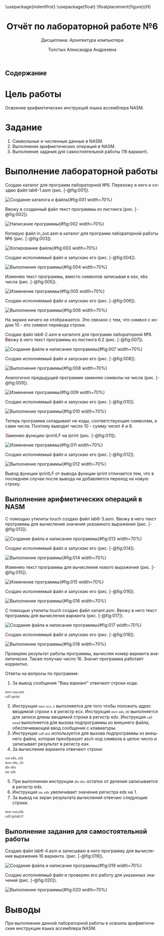 ﻿---
## Front matter
title: "Отчёт по лабораторной работе №6"
subtitle: "Дисциплина: Архитектура компьютера"
author: "Толстых Александра Андреевна"

## Generic otions
lang: ru-RU
toc-title: "Содержание"

## Bibliography
bibliography: bib/cite.bib
csl: pandoc/csl/gost-r-7-0-5-2008-numeric.csl

## Pdf output format
toc: true # Table of contents
toc-depth: 2
lof: true # List of figures
lot: true # List of tables
fontsize: 12pt
linestretch: 1.5
papersize: a4
documentclass: scrreprt
## I18n polyglossia
polyglossia-lang:
  name: russian
  options:
	- spelling=modern
	- babelshorthands=true
polyglossia-otherlangs:
  name: english
## I18n babel
babel-lang: russian
babel-otherlangs: english
## Fonts
mainfont: IBM Plex Serif
romanfont: IBM Plex Serif
sansfont: IBM Plex Sans
monofont: IBM Plex Mono
mathfont: STIX Two Math
mainfontoptions: Ligatures=Common,Ligatures=TeX,Scale=0.94
romanfontoptions: Ligatures=Common,Ligatures=TeX,Scale=0.94
sansfontoptions: Ligatures=Common,Ligatures=TeX,Scale=MatchLowercase,Scale=0.94
monofontoptions: Scale=MatchLowercase,Scale=0.94,FakeStretch=0.9
mathfontoptions:
## Biblatex
biblatex: true
biblio-style: "gost-numeric"
biblatexoptions:
  - parentracker=true
  - backend=biber
  - hyperref=auto
  - language=auto
  - autolang=other*
  - citestyle=gost-numeric
## Pandoc-crossref LaTeX customization
figureTitle: "Рис."
tableTitle: "Таблица"
listingTitle: "Листинг"
lofTitle: "Список иллюстраций"
lotTitle: "Список таблиц"
lolTitle: "Листинги"
## Misc options
indent: true
header-includes:
  - \usepackage{indentfirst}
  - \usepackage{float} # keep figures where there are in the text
  - \floatplacement{figure}{H} # keep figures where there are in the text
---

# Цель работы

Освоение арифметических инструкций языка ассемблера NASM.

# Задание

1. Символьные и численные данные в NASM.
2. Выполнение арифметических операций в NASM.
3. Выполнение задания для самостоятельной работы (16 вариант).

# Выполнение лабораторной работы

Создаю каталог для программ лабораторной №6. Перехожу в него и создаю файл lab6-1.asm (рис. [-@fig:001]).

![Создание каталога и файла](img1.jpeg){#fig:001 width=70%}

Ввожу в созданный файл текст программы из листинга (рис. [-@fig:002]).

![Написание программы](img2.jpeg){#fig:002 width=70%}

Копирую файл in_out.asm в каталог для программ лабораторной работы №6 (рис. [-@fig:003]).

![Копирование файла](img3.jpeg){#fig:003 width=70%}

Создаю исполняемый файл и запускаю его (рис. [-@fig:004]).

![Выполнение программы](img4.jpeg){#fig:004 width=70%}

Изменяю текст программы, вместо символов записывая в eax, ebx числа (рис. [-@fig:005]).

![Изменение программы](img5.jpeg){#fig:005 width=70%}

Создаю исполняемый файл и запускаю его (рис. [-@fig:006]).

![Выполнение программы](img6.jpeg){#fig:006 width=70%}

На экране ничего не отображается. Это связано с тем, что символ с кодом 10 - это символ перевода строки. 

Создаю файл lab6-2.asm в каталоге для программ лабораторной №6. Ввожу в него текст программы из листинга 6.2 (рис. [-@fig:007]).

![Создание файла и написание программы](img7.jpeg){#fig:007 width=70%}

Создаю исполняемый файл и запускаю его (рис. [-@fig:008]).

![Выполнение программы](img8.jpeg){#fig:008 width=70%}

Аналогично предыдущей программе заменяю символы на числа (рис. [-@fig:009]).

![Изменение программы](img9.jpeg){#fig:009 width=70%} 

Создаю исполняемый файл и запускаю его (рис. [-@fig:010]).

![Выполнение программы](img10.jpeg){#fig:010 width=70%}

Теперь программа складывает не коды, соответствующие символам, а сами числа. Поэтому выводит число 10 - сумму чисел 4 и 6.

Заменяю функцию iprintLF на iprint (рис. [-@fig:011]).

![Изменение программы](img11.jpeg){#fig:011 width=70%}

Создаю исполняемый файл и запускаю его (рис. [-@fig:012]).

![Выполнение программы](img12.jpeg){#fig:012 width=70%}

Вывод функции iprintLF от вывода функции iprint отличается тем, что в последнем случае после вывода не добавляется переход на новую строку.

##  Выполнение арифметических операций в NASM

С помощью утилиты touch создаю файл lab6-3.asm. Ввожу в него текст программы для вычисления значения указанного выражения (рис. [-@fig:013]).

![Создание файла и написание программы](img13.jpeg){#fig:013 width=70%}

Создаю исполняемый файл и запускаю его (рис. [-@fig:014]).

![Выполнение программы](img14.jpeg){#fig:014 width=70%}

Изменяю текст программы для вычисления нового выражения (рис. [-@fig:015]).

![Изменение программы](img15.jpeg){#fig:015 width=70%}

Создаю исполняемый файл и запускаю его (рис. [-@fig:016]).

![Выполнение программы](img16.jpeg){#fig:016 width=70%}

С помощью утилиты touch создаю файл variant.asm. Ввожу в него текст программы для вычисления варианта (рис. [-@fig:017]).

![Создание файла и написание программы](img17.jpeg){#fig:017 width=70%}

Создаю исполняемый файл и запускаю его (рис. [-@fig:018]).

![Выполнение программы](img18.jpeg){#fig:018 width=70%}

Проверяю результат работы программы, вычисляя номер варианта аналитически. Также получаю число 16. Значит программа работает корректно.

Ответы на вопросы по программе:
1. За вывод сообщения "Ваш вариант" отвечают строки кода:
```
mov eax,rem
call sprint
```
2. Инструкция `mov ecx, x` выполняется для того чтобы положить адрес вводимой строки x в регистр ecx.
Инструкция `mov edx, 80` выполняется для записи длины вводимой строки в регистр edx.
Инструкция `call sread` выполняется для вызова подпрограммы из внешнего файла, обеспечивающей ввод сообщения с клавиатуры.
3. Инструкция `call atoi` используется для вызова подпрограммы из внешнего файла, которая преобразует ascii-код символа в целое число и записывает результат в регистр eax.
4. За вычисление варианта отвечают строки:
```
xor edx, edx
mov ebx, 20
div ebx
inc edx
```
5. При выполнении инструкции `div ebx` остаток от деления записывается в регистр edx.
6. Инструкция `inc edx` увеличивает значение регистра edx на 1.
7. За вывод на экран результата вычислений отвечаю следующие строки: 
```
mov eax,edx
call iprintLF
```

## Выполнение задания для самостоятельной работы

Создаю файл lab6-4.asm и записываю в него программу для вычисления выражения 16 варианта. (рис. [-@fig:019]).

![Создание файла и написание программы](img19.jpeg){#fig:019 width=70%}

Создаю исполняемый файл и проверяю его работу для указанных значений (рис. [-@fig:020]).

![Выполнение программы](img20.jpeg){#fig:020 width=70%}

# Выводы

При выполнении данной лабораторной работы я освоила арифметические инструкции языка ассемблера NASM.
